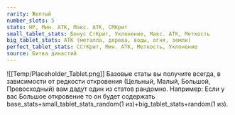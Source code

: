 ```yaml
---
rarity: Желтый
number_slots: 5
stats: HP, Мин. АТК, Макс. АТК, СМКрит
small_tablet_stats: Бонус СтКрит, Уклонение, Макс. АТК, Меткость
big_tablet_stats: АТК (металла, дерева, воды, огня, земли)
perfect_tablet_stats: ССтКрит, Мин. АТК, Меткость, Уклонение
source: Битва династий
---
```

![[Temp/Placeholder_Tablet.png]]
Базовые статы вы получите всегда, в зависимости от редкости откровения (Цельный, Малый, Большой, Превосходный) вам дадут один из статов рандомно. Например: Если у вас Большое откровение то он будет содержать base_stats+small_tablet_stats_random(1 из)+big_tablet_stats+random(1 из).
